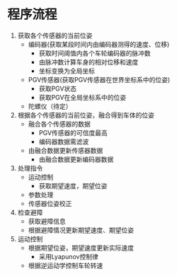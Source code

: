 # 程序流程
1. 获取各个传感器的当前位姿
    * 编码器(获取某段时间内由编码器测得的速度、位移)
        - 获取时间阈值内各个车轮编码器的脉冲数
        - 由脉冲数计算车身的相对位移和速度
        - 坐标变换为全局坐标
    * PGV传感器(获取PGV传感器在世界坐标系中的位姿)
        - 获取PGV状态
        - 获取PGV在全局坐标系中的位姿
    * 陀螺仪（待定）
2. 根据各个传感器的当前位姿，融合得到车体的位姿
    * 融合各个传感器的数据
        - PGV传感器的可信度最高
        - 编码器数据需滤波
    * 由融合数据更新传感器数据
        - 由融合数据更新编码器数据
3. 处理指令
    * 运动控制
        - 获取期望速度，期望位姿
    * 参数处理
    * 传感器位姿校正
4. 检查避障
    * 获取避障信息
    * 根据避障情况更新期望速度、期望位姿
5. 运动控制
    * 根据期望位姿，期望速度更新实际速度
        - 采用Lyapunov控制律
    * 根据逆运动学控制车轮转速
